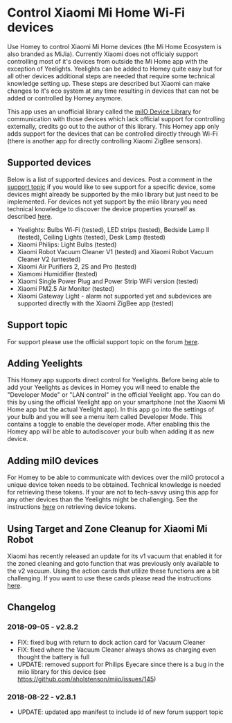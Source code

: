 # Control Xiaomi Mi Home Wi-Fi devices
Use Homey to control Xiaomi Mi Home devices (the Mi Home Ecosystem is also branded as MiJia). Currently Xiaomi does not officialy support controlling most of it's devices from outside the Mi Home app with the exception of Yeelights. Yeelights can be added to Homey quite easy but for all other devices additional steps are needed that require some technical knowledge setting up. These steps are described but Xiaomi can make changes to it's eco system at any time resulting in devices that can not be added or controlled by Homey anymore.

This app uses an unofficial library called the [miIO Device Library](https://github.com/aholstenson/miio) for communication with those devices which lack official support for controlling externally, credits go out to the author of this library. This Homey app only adds support for the devices that can be controlled directly through Wi-Fi (there is another app for directly controlling Xiaomi ZigBee sensors).

## Supported devices
Below is a list of supported devices and devices. Post a comment in the [support topic](https://forum.athom.com/discussion/3295/) if you would like to see support for a specific device, some devices might already be supported by the miio library but just need to be implemented. For devices not yet support by the miio library you need technical knowledge to discover the device properties yourself as described [here](https://github.com/aholstenson/miio/blob/master/docs/missing-devices.md).
* Yeelights: Bulbs Wi-Fi (tested), LED strips (tested), Bedside Lamp II (tested), Ceiling Lights (tested), Desk Lamp (tested)
* Xiaomi Philips: Light Bulbs (tested)
* Xiaomi Robot Vacuum Cleaner V1 (tested) and Xiaomi Robot Vacuum Cleaner V2 (untested)
* Xiaomi Air Purifiers 2, 2S and Pro (tested)
* Xiamomi Humidifier (tested)
* Xiaomi Single Power Plug and Power Strip WiFi version (tested)
* Xiaomi PM2.5 Air Monitor (tested)
* Xiaomi Gateway Light - alarm not supported yet and subdevices are supported directly with the Xiaomi ZigBee app (tested)

## Support topic
For support please use the official support topic on the forum [here](https://community.athom.com/t/118).

## Adding Yeelights
This Homey app supports direct control for Yeelights. Before being able to add your Yeelights as devices in Homey you will need to enable the "Developer Mode" or "LAN control" in the official Yeelight app. You can do this by using the official Yeelight app on your smartphone (not the Xiaomi Mi Home app but the actual Yeelight app). In this app go into the settings of your bulb and you will see a menu item called Developer Mode. This contains a toggle to enable the developer mode. After enabling this the Homey app will be able to autodiscover your bulb when adding it as new device.

## Adding miIO devices
For Homey to be able to communicate with devices over the miIO protocol a unique device token needs to be obtained. Technical knowledge is needed for retrieving these tokens. If your are not to tech-savvy using this app for any other devices than the Yeelights might be challenging. See the instructions [here](https://github.com/jghaanstra/com.xiaomi-miio/blob/master/docs/obtain_token.md) on retrieving device tokens.

## Using Target and Zone Cleanup for Xiaomi Mi Robot
Xiaomi has recently released an update for its v1 vacuum that enabled it for the zoned cleaning and goto function that was previously only available to the v2 vacuum. Using the action cards that utilize these functions are a bit challenging. If you want to use these cards please read the instructions [here](https://github.com/jghaanstra/com.xiaomi-miio/blob/master/docs/mirobot_zonecleanup.md).

## Changelog
### 2018-09-05 - v2.8.2
* FIX: fixed bug with return to dock action card for Vacuum Cleaner
* FIX: fixed where the Vacuum Cleaner always shows as charging even thought the battery is full
* UPDATE: removed support for Philips Eyecare since there is a bug in the miio library for this device (see https://github.com/aholstenson/miio/issues/145)

### 2018-08-22 - v2.8.1
* UPDATE: updated app manifest to include id of new forum support topic
